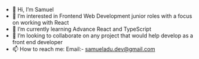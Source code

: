 - 👋 Hi, I’m Samuel
- 👀 I’m interested in Frontend Web Development junior roles with a focus on working with React
- 🌱 I’m currently learning Advance React and TypeScript
- 💞️ I’m looking to collaborate on any project that would help develop as a front end developer
- 📫 How to reach me: 
          Email:- samueladu.dev@gmail.com 
          

<!---
samuel-adu/samuel-adu is a ✨ special ✨ repository because its `README.md` (this file) appears on your GitHub profile.
You can click the Preview link to take a look at your changes.
--->
